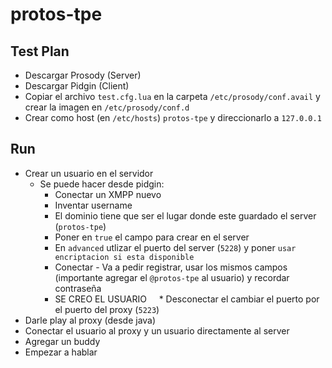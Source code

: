 # protos-tpe

## Test Plan
 * Descargar Prosody (Server)
 * Descargar Pidgin (Client)
 * Copiar el archivo `test.cfg.lua` en la carpeta `/etc/prosody/conf.avail` y crear la imagen en `/etc/prosody/conf.d`
 * Crear como host (en `/etc/hosts`) `protos-tpe` y direccionarlo a `127.0.0.1`
 
## Run
 * Crear un usuario en el servidor
   * Se puede hacer desde pidgin:
     * Conectar un XMPP nuevo
     * Inventar username
     * El dominio tiene que ser el lugar donde este guardado el server (`protos-tpe`)
     * Poner en `true` el campo para crear en el server
     * En `advanced` utlizar el puerto del server (`5228`) y poner `usar encriptacion si esta disponible`
     * Conectar - Va a pedir registrar, usar los mismos campos (importante agregar el `@protos-tpe` al usuario) y recordar contraseña
     * SE CREO EL USUARIO
     * Desconectar el cambiar el puerto por el puerto del proxy (`5223`)
 * Darle play al proxy (desde java)
 * Conectar el usuario al proxy y un usuario directamente al server
 * Agregar un buddy
 * Empezar a hablar
 
